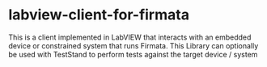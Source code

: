 # labview-client-for-firmata
This is a client implemented in LabVIEW that interacts with an embedded device or constrained system that runs Firmata. This Library can optionally be used with TestStand to perform tests against the target device / system
